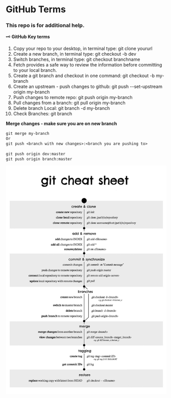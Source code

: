 # GitHub Terms
### This repo is for additional help. 
:old_key:
**GitHub Key terms**
1. Copy your repo to your desktop, in terminal type: git clone yoururl
2. Create a new branch, in terminal type: git checkout -b dev
3. Switch branches, in terminal type: git checkout branchname
4. Fetch provides a safe way to review the information before committing to your local branch.
5. Create a git branch and checkout in one command: git checkout -b my-branch
6. Create an upstream -  push changes to github:  git push --set-upstream origin my-branch
7. Push changes to remote repo: git push origin my-branch
8. Pull changes from a branch: git pull  origin my-branch
9. Delete branch Local: git branch -d my-branch
10. Check Branches: git branch

**Merge changes - make sure you are on new branch**
```
git merge my-branch
Or
git push <branch with new changes>:<branch you are pushing to>

git push origin dev:master
git push origin branch:master
```

![Git Cheat Sheet](/images/gitcheatsheet.JPG)